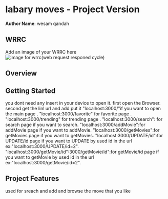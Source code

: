 # labary moves - Project Version

**Author Name**: wesam qandah

## WRRC
Add an image of your WRRC here
![image for wrrc(web request responed cycle)](https://www.researchgate.net/profile/Marco-Winckler-3/publication/316475999/figure/fig1/AS:670329651347460@1536830451152/Overview-of-interaction-flow-between-the-user-and-Web-applications-through-the-Web.png)

## Overview

## Getting Started
<!-- What are the steps that a user must take in order to build this app on their own machine and get it running? -->
you dont need any insert in your device to open it. 
first open the Browser. 
second get the linl url and add put it "localhost:3000/"if you want to open the main page .
"localhost:3000/favorite" for favorite page .
"localhost:3000/trending" for trending page .
"localhost:3000/search": for search page if you want to search.
"localhost:3000/addMovie":for addMovie page if you want to addMovie.
"localhost:3000/getMovies":for getMovies page if you want to getMovies.
"localhost:3000/UPDATE/id":for UPDATE/id page if you want to UPDATE by used id in the url ex:"localhost:3000/UPDATE/id=2". 
"localhost:3000/getMovie/id":3000/getMovie/id":for getMovie/id page if you want to getMovie by used id in the url ex:"localhost:3000/getMovie/id=2".


## Project Features
<!-- What are the features included in you app -->
used for sreach and add and browse the move that you like
